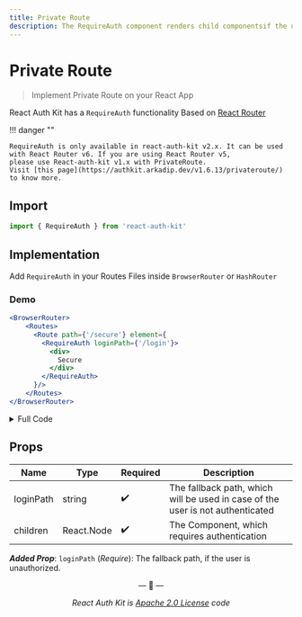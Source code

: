 ```yaml
---
title: Private Route
description: The RequireAuth component renders child componentsif the user is logged in. If not logged in the user is redirected to the page specified in loginPath prop.
---
```


# Private Route

> Implement Private Route on your React App

React Auth Kit has a `RequireAuth` functionality Based on [React Router](https://reactrouter.com/)

!!! danger ""

    RequireAuth is only available in react-auth-kit v2.x. It can be used with React Router v6. If you are using React Router v5,
    please use React-auth-kit v1.x with PrivateRoute.
    Visit [this page](https://authkit.arkadip.dev/v1.6.13/privateroute/) to know more.

<div data-ea-publisher="authkitarkadipme" data-ea-type="text" data-ea-keywords="web|react|javascript|python|database|node|mongo" id="privateroute"></div>

## Import

```jsx
import { RequireAuth } from 'react-auth-kit'
```

## Implementation

Add `RequireAuth` in your Routes Files inside `BrowserRouter` or `HashRouter`

### Demo

```jsx
<BrowserRouter>
    <Routes>
      <Route path={'/secure'} element={
        <RequireAuth loginPath={'/login'}>
          <div>
            Secure
          </div>
        </RequireAuth>
      }/>
    </Routes>
</BrowserRouter>
```

<details>
    <summary>Full Code</summary>
    <br>

```jsx
import {BrowserRouter, Route, Routes} from "react-router-dom"
import {RequireAuth} from 'react-auth-kit'
import SecureComponent from "./SecureComponent";

const Router = () => {
  return (
    <BrowserRouter>
      <Routes>
        <Route path={'/login'} element={<Login/>}/>
        <Route path={'/secure'} element={
          <RequireAuth loginPath={'/login'}>
            <SecureComponent/>
          </RequireAuth>
        }/>
      </Routes>
    </BrowserRouter>
  )
}
```

</details>

## Props

| Name      | Type       | Required           | Description                                                                    |
|-----------|------------|--------------------|--------------------------------------------------------------------------------|
| loginPath | string     | :heavy_check_mark: | The fallback path, which will be used in case of the user is not authenticated |
| children  | React.Node | :heavy_check_mark: | The Component, which requires authentication                                   |

***Added Prop***: `loginPath` (*Require*): The fallback path, if the user is unauthorized.

<p align="center">&mdash; 🔑  &mdash;</p>
<p align="center"><i>React Auth Kit is <a href="https://github.com/react-auth-kit/react-auth-kit/blob/master/LICENSE">Apache 2.0 License</a> code</i></p>
